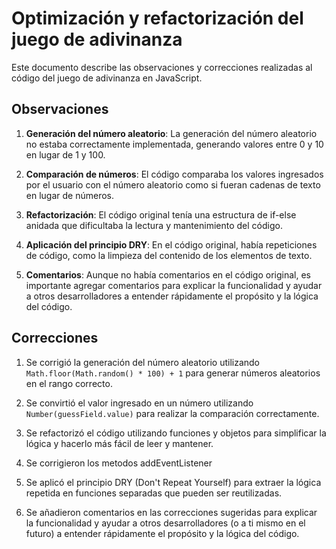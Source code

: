 # Optimización y refactorización del juego de adivinanza

Este documento describe las observaciones y correcciones realizadas al código del juego de adivinanza en JavaScript.

## Observaciones

1. **Generación del número aleatorio**: La generación del número aleatorio no estaba correctamente implementada, generando valores entre 0 y 10 en lugar de 1 y 100.

2. **Comparación de números**: El código comparaba los valores ingresados por el usuario con el número aleatorio como si fueran cadenas de texto en lugar de números.

3. **Refactorización**: El código original tenía una estructura de if-else anidada que dificultaba la lectura y mantenimiento del código.

4. **Aplicación del principio DRY**: En el código original, había repeticiones de código, como la limpieza del contenido de los elementos de texto.

5. **Comentarios**: Aunque no había comentarios en el código original, es importante agregar comentarios para explicar la funcionalidad y ayudar a otros desarrolladores a entender rápidamente el propósito y la lógica del código.

## Correcciones

1. Se corrigió la generación del número aleatorio utilizando `Math.floor(Math.random() * 100) + 1` para generar números aleatorios en el rango correcto.

2. Se convirtió el valor ingresado en un número utilizando `Number(guessField.value)` para realizar la comparación correctamente.

3. Se refactorizó el código utilizando funciones y objetos para simplificar la lógica y hacerlo más fácil de leer y mantener.

4. Se corrigieron los metodos addEventListener

5. Se aplicó el principio DRY (Don't Repeat Yourself) para extraer la lógica repetida en funciones separadas que pueden ser reutilizadas.

6. Se añadieron comentarios en las correcciones sugeridas para explicar la funcionalidad y ayudar a otros desarrolladores (o a ti mismo en el futuro) a entender rápidamente el propósito y la lógica del código.

